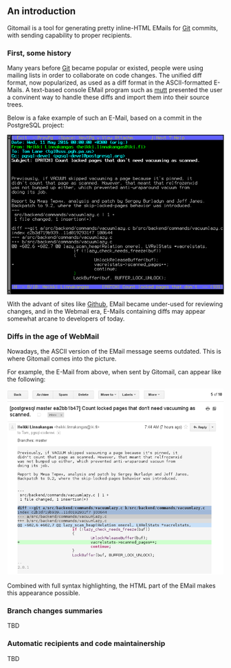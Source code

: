 ## An introduction

Gitomail is a tool for generating pretty inline-HTML EMails for [Git](https://git-scm.com/) commits, with sending capability to proper recipients.

### First, some history

Many years before [Git](https://git-scm.com/) became popular or existed, people were using mailing lists in order to collaborate on code changes. The unified diff format, now popularized, as used as a diff format in the ASCII-formatted E-Mails. A text-based console EMail program such as [mutt](http://www.mutt.org/) presented the user a convinent way to handle these diffs and import them into their source trees.

Below is a fake example of such an E-Mail, based on a commit in the PostgreSQL project:

<img src="example1.png" width="672" align="center">

With the advant of sites like [Github](https://github.com), EMail became under-used for reviewing changes, and in the Webmail era, E-Mails containing diffs may appear somewhat arcane to developers of today.

### Diffs in the age of WebMail

Nowadays, the ASCII version of the EMail message seems outdated. This is where Gitomail comes into the picture.

For example, the E-Mail from above, when sent by Gitomail, can appear like the following:

![example](example2.png)

Combined with full syntax highlighting, the HTML part of the EMail makes this appearance possible.

### Branch changes summaries

TBD

### Automatic recipients and code maintainership

TBD
